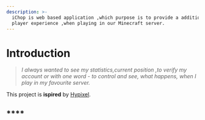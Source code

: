 ```yaml
---
description: >-
  iChop is web based application ,which purpose is to provide a additional
  player experience ,when playing in our Minecraft server.
---
```


# Introduction

> _I always wanted to see my statistics,current position ,to verify my account or with one word - to control and see, what happens, when I play in my favourite server._

This project is **ispired** by [Hypixel](https://hypixel.net/).

## \*\*\*\*

